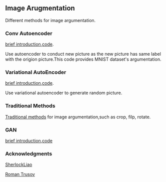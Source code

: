 ## Image Arugmentation
Different methods for image argumentation.

### Conv Autoencoder
[brief introduction](https://github.com/TotallyFine/ImageArgument/wiki/AutoEncoder),[code](https://github.com/TotallyFine/ImageArgument/tree/master/ConvEncoder).

Use autoencoder to conduct new picture as the new picture has same label with the origion picture.This code provides MNIST dataset's argumentation.

### Variational AutoEncoder
[brief introduction](https://github.com/TotallyFine/ImageArgument/wiki/VAE),[code](https://github.com/TotallyFine/ImageArgument/tree/master/VAE).

Use variational autoencoder to generate random picture.

### Traditional Methods
[Traditional methods](https://github.com/TotallyFine/ImageArgument/tree/master/Tradition) for image argumentation,such as crop, filp, rotate.

### GAN
[brief introduction](https://github.com/TotallyFine/ImageArgument/wiki/GAN),[code](https://github.com/TotallyFine/ImageArgument/tree/master/GAN)

### Acknowledgments
[SherlockLiao](https://github.com/SherlockLiao/pytorch-beginner)

[Roman Trusov](https://github.com/Lextal/pspnet-pytorch/blob/master/augmentation.py)
